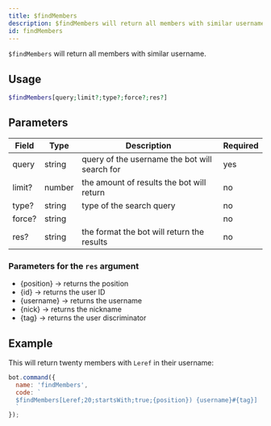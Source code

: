 ```yaml
---
title: $findMembers 
description: $findMembers will return all members with similar username.
id: findMembers
---
```


`$findMembers` will return all members with similar username.

## Usage

```php
$findMembers[query;limit?;type?;force?;res?]
```

## Parameters 


| Field  | Type   | Description                                   | Required |
| ------ | ------ | --------------------------------------------- | -------- |
| query  | string | query of the username the bot will search for | yes      |
| limit? | number | the amount of results the bot will return     | no       |
| type?  | string | type of the search query                      | no       |
| force? | string |                                               | no       |
| res?   | string | the format the bot will return the results    | no       |

### Parameters for the `res` argument
* {position} -> returns the position
* {id} -> returns the user ID
* {username} -> returns the username
* {nick} -> returns the nickname
* {tag} -> returns the user discriminator

## Example

This will return twenty members with `Leref` in their username:

```javascript
bot.command({
  name: 'findMembers',
  code: `
  $findMembers[Leref;20;startsWith;true;{position}) {username}#{tag}]
  `
});
```
